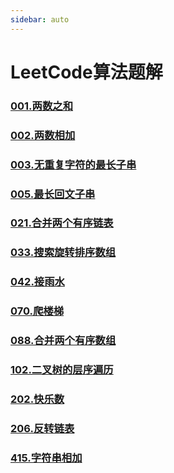 ```yaml
---
sidebar: auto
---
```


# LeetCode算法题解

### [001.两数之和](./01.两数之和.md)
### [002.两数相加](./02.两数之和.md)
### [003.无重复字符的最长子串](./03.无重复字符的最长子串.md)
### [005.最长回文子串](./05.最长回文串.md)
### [021.合并两个有序链表](./021.合并两个有序链表.md)
### [033.搜索旋转排序数组](./033.搜索旋转排序数组.md)
### [042.接雨水](./042.接雨水.md)
### [070.爬楼梯](./070.爬楼梯.md)
### [088.合并两个有序数组](./088.合并两个有序数组.md)
### [102.二叉树的层序遍历](./102.二叉树的层序遍历.md)
### [202.快乐数](./202.快乐数.md)
### [206.反转链表](./206.反转链表.md)
### [415.字符串相加](./415.字符串相加.md)

